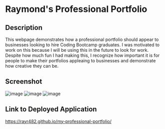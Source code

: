 # Raymond's Professional Portfolio

## Description

This webpage demonstrates how a professional portfolio should appear to businesses looking to hire Coding Bootcamp graduates. I was motivated to work on this because I will be using this in the future to look for work.
Despite how much fun I had making this, I recognize how important it is for people to make their portfolios appleaing to businesses and demonstrate how creative they can be.

## Screenshot

![image](https://user-images.githubusercontent.com/128929611/231952874-094f1ea0-35b3-4791-b929-eb7d62005d88.png)
![image](https://user-images.githubusercontent.com/128929611/231952721-e40cc49d-321a-4bc6-adc9-656fd18285db.png)
![image](https://user-images.githubusercontent.com/128929611/231952741-8490e2c8-5a1a-42b1-a841-c626f691a8e5.png)

## Link to Deployed Application

https://rayr482.github.io/my-professional-portfolio/
